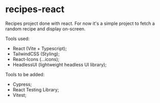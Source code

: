 # recipes-react
Recipes project done with react.
For now it's a simple project to fetch a random recipe and display on-screen.

Tools used: 
- React (Vite + Typescript);
- TailwindCSS (Styling);
- React-Icons (...icons);
- HeadlessUI (lightweight headless UI library);

Tools to be added: 
- Cypress;
- React Testing Library;
- Vitest;
